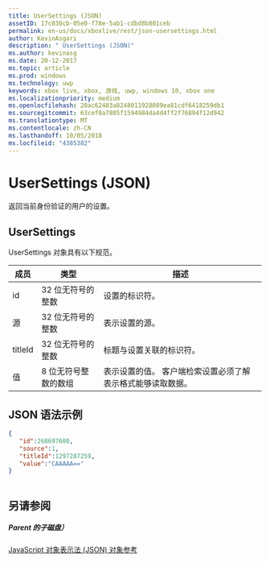 ```yaml
---
title: UserSettings (JSON)
assetID: 17c030cb-05e0-f78e-5ab1-cdbd8b801ceb
permalink: en-us/docs/xboxlive/rest/json-usersettings.html
author: KevinAsgari
description: " UserSettings (JSON)"
ms.author: kevinasg
ms.date: 20-12-2017
ms.topic: article
ms.prod: windows
ms.technology: uwp
keywords: xbox live, xbox, 游戏, uwp, windows 10, xbox one
ms.localizationpriority: medium
ms.openlocfilehash: 20ac62403a8248011928089ea81cdf6418259db1
ms.sourcegitcommit: 63cef0a7805f1594984da4d4ff2f76894f12d942
ms.translationtype: MT
ms.contentlocale: zh-CN
ms.lasthandoff: 10/05/2018
ms.locfileid: "4385382"
---
```

# <a name="usersettings-json"></a>UserSettings (JSON)
返回当前身份验证的用户的设置。 
<a id="ID4EN"></a>

 
## <a name="usersettings"></a>UserSettings
 
UserSettings 对象具有以下规范。
 
| 成员| 类型| 描述| 
| --- | --- | --- | 
| id| 32 位无符号的整数| 设置的标识符。| 
| 源| 32 位无符号的整数| 表示设置的源。 | 
| titleId| 32 位无符号的整数| 标题与设置关联的标识符。 | 
| 值| 8 位无符号整数的数组| 表示设置的值。 客户端检索设置必须了解表示格式能够读取数据。 | 
  
<a id="ID4EJC"></a>

 
## <a name="sample-json-syntax"></a>JSON 语法示例
 

```json
{
   "id":268697600,
   "source":1,
   "titleId":1297287259,
   "value":"CAAAAA=="
}
    
```

  
<a id="ID4ESC"></a>

 
## <a name="see-also"></a>另请参阅
 
<a id="ID4EUC"></a>

 
##### <a name="parent"></a>Parent 的子磁盘） 

[JavaScript 对象表示法 (JSON) 对象参考](atoc-xboxlivews-reference-json.md)

   